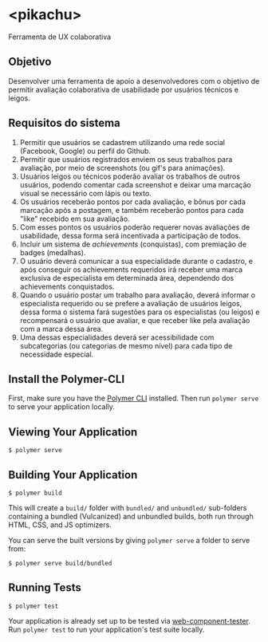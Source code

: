 # \<pikachu\>

Ferramenta de UX colaborativa

## Objetivo

Desenvolver uma ferramenta de apoio a desenvolvedores com o objetivo de permitir avaliação colaborativa de usabilidade por usuários técnicos e leigos.

## Requisitos do sistema

1. Permitir que usuários se cadastrem utilizando uma rede social (Facebook, Google) ou perfil do Github.
2. Permitir que usuários registrados enviem os seus trabalhos para avaliação, por meio de screenshots (ou gif's para animações).
3. Usuários leigos ou técnicos poderão avaliar os trabalhos de outros usuários, podendo comentar cada screenshot e deixar uma marcação visual se necessário com lápis ou texto.
4. Os usuários receberão pontos por cada avaliação, e bônus por cada marcação após a postagem, e também receberão pontos para cada "like" recebido em sua avaliação.
5. Com esses pontos os usuários poderão requerer novas avaliações de usabilidade, dessa forma será incentivada a participação de todos.
6. Incluir um sistema de *achievements* (conquistas), com premiação de badges (medalhas).
7. O usuário deverá comunicar a sua especialidade durante o cadastro, e após conseguir os achievements requeridos irá receber uma marca exclusiva de especialista em determinada área, dependendo dos achievements conquistados.
8. Quando o usuário postar um trabalho para avaliação, deverá informar o especialista requerido ou se prefere a avaliação de usuários leigos, dessa forma o sistema fará sugestões para os especialistas (ou leigos) e recompensará o usuário que avaliar, e que receber like pela avaliação com a marca dessa área.
9. Uma dessas especialidades deverá ser acessibilidade com subcategorias (ou categorias de mesmo nível) para cada tipo de necessidade especial.

## Install the Polymer-CLI

First, make sure you have the [Polymer CLI](https://www.npmjs.com/package/polymer-cli) installed. Then run `polymer serve` to serve your application locally.

## Viewing Your Application

```
$ polymer serve
```

## Building Your Application

```
$ polymer build
```

This will create a `build/` folder with `bundled/` and `unbundled/` sub-folders
containing a bundled (Vulcanized) and unbundled builds, both run through HTML,
CSS, and JS optimizers.

You can serve the built versions by giving `polymer serve` a folder to serve
from:

```
$ polymer serve build/bundled
```

## Running Tests

```
$ polymer test
```

Your application is already set up to be tested via [web-component-tester](https://github.com/Polymer/web-component-tester). Run `polymer test` to run your application's test suite locally.
